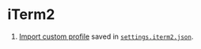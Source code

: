 # iTerm2

1. [Import custom profile](https://stackoverflow.com/a/23356086) saved in
   [`settings.iterm2.json`](./settings.iterm2.json).
